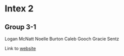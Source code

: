 # Intex 2

## Group 3-1

Logan McNatt
Noelle Burton
Caleb Gooch
Gracie Sentz

Link to [website](https://intex2group3-1.azurewebsites.net/)
